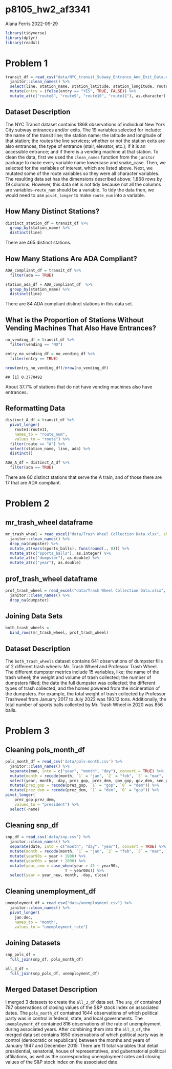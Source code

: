 p8105_hw2_af3341
================
Alana Ferris
2022-09-29

``` r
library(tidyverse)
library(dplyr)
library(readxl)
```

# Problem 1

``` r
transit_df = read_csv("data/NYC_transit_Subway_Entrance_And_Exit_Data.csv") %>%
  janitor::clean_names() %>% 
  select(line, station_name, station_latitude, station_longitude, route1:route11, entry, vending, entrance_type, ada) %>% 
  mutate(entry = ifelse(entry == "YES", TRUE, FALSE)) %>%
  mutate_at(c("route8", "route9", "route10", "route11"), as.character)
```

## Dataset Description

The NYC Transit dataset contains 1868 observations of individual New
York City subway entrances and/or exits. The 19 variables selected for
include: the name of the transit line; the station name; the latitude
and longitude of that station; the routes the line services; whether or
not the station exits are also entrances; the type of entrance (stair,
elevator, etc.); if it is an accessible entrance; and if there is a
vending machine at that station. To clean the data, first we used the
`clean_names` function from the `janitor` package to make every variable
name lowercase and snake_case. Then, we selected for the variables of
interest, which are listed above. Next, we mutated some of the route
variables so they were all character variables. The resulting data set
has the dimensions described above: 1,868 rows by 19 columns. However,
this data set is not tidy because not all the columns are
variables–`route_num` should be a variable. To tidy the data then, we
would need to use `pivot_longer` to make `route_num` into a variable.

## How Many Distinct Stations?

``` r
distinct_station_df = transit_df %>%
  group_by(station_name) %>%
  distinct(line)
```

There are 465 distinct stations.

## How Many Stations Are ADA Compliant?

``` r
ADA_compliant_df = transit_df %>%
  filter(ada == TRUE)

station_ada_df = ADA_compliant_df  %>%
  group_by(station_name) %>%
  distinct(line)
```

There are 84 ADA compliant distinct stations in this data set.

## What is the Proportion of Stations Without Vending Machines That Also Have Entrances?

``` r
no_vending_df = transit_df %>%
  filter(vending == "NO") 

entry_no_vending_df = no_vending_df %>%
  filter(entry == TRUE)

nrow(entry_no_vending_df)/nrow(no_vending_df)
```

    ## [1] 0.3770492

About 37.7% of stations that do not have vending machines also have
entrances.

## Reformatting Data

``` r
distinct_A_df = transit_df %>% 
  pivot_longer(
    route1:route11,
    names_to = "route_num",
    values_to = "route") %>% 
  filter(route == "A") %>% 
  select(station_name, line, ada) %>% 
  distinct()

ADA_A_df = distinct_A_df %>% 
  filter(ada == TRUE)
```

There are 60 distinct stations that serve the A train, and of those
there are 17 that are ADA compliant.

# Problem 2

## mr_trash_wheel dataframe

``` r
mr_trash_wheel = read_excel("data/Trash Wheel Collection Data.xlsx", sheet = "Mr. Trash Wheel", range = "A2:O550") %>% 
  janitor::clean_names() %>% 
  drop_na(dumpster) %>% 
  mutate_at(vars(sports_balls), funs(round(., 0))) %>% 
  mutate_at(c("sports_balls"), as.integer) %>% 
  mutate_at(c("dumpster"), as.double) %>% 
  mutate_at(c("year"), as.double)
```

## prof_trash_wheel dataframe

``` r
prof_trash_wheel = read_excel("data/Trash Wheel Collection Data.xlsx", sheet = "Professor Trash Wheel", range = "A2:N97") %>% 
  janitor::clean_names() %>% 
  drop_na(dumpster)
```

## Joining Data Sets

``` r
both_trash_wheels = 
  bind_rows(mr_trash_wheel, prof_trash_wheel)
```

## Dataset Description

The `both_trash_wheels` dataset contains 641 observations of dumpster
fills of 2 different trash wheels: Mr. Trash Wheel and Professor Trash
Wheel. The different dumpster metrics include 15 variables, like: the
name of the trash wheel; the weight and volume of trash collected; the
number of dumpsters filled; the date the full dumpster was collected;
the different types of trash collected; and the homes powered from the
incineration of the dumpsters. For example, the total weight of trash
collected by Professor Trashweel from January 2017 to July 2022 was
190.12 tons. Additionally, the total number of sports balls collected by
Mr. Trash Wheel in 2020 was 856 balls.

# Problem 3

## Cleaning pols_month_df

``` r
pols_month_df = read_csv('data/pols-month.csv') %>% 
  janitor::clean_names() %>% 
  separate(mon, into = c("year", "month", "day"), convert = TRUE) %>% 
  mutate(month = recode(month, `1` = "jan", `2` = "feb", `3` = "mar", `4` = "apr", `5` = "may", `6` = "jun", `7` = "jul", `8` = "aug", `9` = "sep", `10` = "oct", `11` = "nov", `12` = "dec")) %>% 
  select(year, month, -day, prez_gop, prez_dem, gov_gop, gov_dem, sen_gop, sen_dem, rep_gop, rep_dem) %>% 
  mutate(prez_gop = recode(prez_gop, `1` = "gop", `0` = "dem")) %>% 
  mutate(prez_dem = recode(prez_dem, `1` = "dem", `0` = "gop")) %>% 
pivot_longer(
    prez_gop:prez_dem,
    values_to = "president") %>% 
  select(-name)
```

## Cleaning snp_df

``` r
snp_df = read_csv('data/snp.csv') %>% 
  janitor::clean_names() %>% 
  separate(date, into = c("month", "day", "year"), convert = TRUE) %>%
  mutate(month = recode(month, `1` = "jan", `2` = "feb", `3` = "mar", `4` = "apr", `5` = "may", `6` = "jun", `7` = "jul", `8` = "aug", `9` = "sep", `10` = "oct", `11` = "nov", `12` = "dec")) %>% 
  mutate(year90s = year + 1900) %>%
  mutate(year00s = year + 2000) %>%
  mutate(year_new = case_when(year > 45 ~ year90s,
                          T ~ year00s)) %>%
  select(year = year_new, month, -day, close)
```

## Cleaning unemployment_df

``` r
unemployment_df = read_csv("data/unemployment.csv") %>% 
  janitor::clean_names() %>% 
  pivot_longer(
    jan:dec,
    names_to = "month",
    values_to = "unemployment_rate")
```

## Joining Datasets

``` r
snp_pols_df = 
  full_join(snp_df, pols_month_df)

all_3_df = 
  full_join(snp_pols_df, unemployment_df)
```

## Merged Dataset Description

I merged 3 datasets to create the `all_3_df` data set. The `snp_df`
contained 787 observations of closing values of the S&P stock index on
associated dates. The `pols_month_df` contained 1644 observations of
which political party was in control in federal, state, and local
governments. The `unemployment_df` contained 816 observations of the
rate of unemployment during associated years. After combining them into
the `all_3_df`, the merged data set contains 1650 observations of which
political party was in control (democratic or republican) between the
months and years of January 1947 and December 2015. There are 11 total
variables that detail presidential, senatorial, house of
representatives, and gubernatorial political affiliations, as well as
the corresponding unemployment rates and closing values of the S&P stock
index on the associated date.
